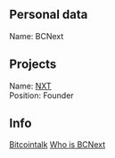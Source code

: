 ## Personal data
Name:  BCNext
## Projects 
Name: [NXT](../projects/nxt.md)  
Position: Founder
## Info
[Bitcointalk](https://bitcointalk.org/index.php?action=profile;u=152600)
[Who is BCNext](https://www.nxter.org/tag/who-is-bcnext/)


